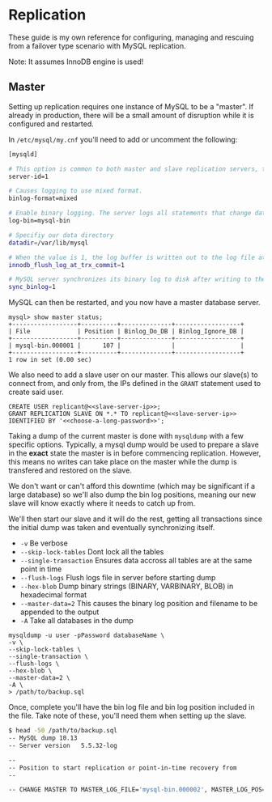# Replication

These guide is my own reference for configuring, managing and rescuing from a failover type scenario with MySQL replication.

Note: It assumes InnoDB engine is used!

## Master

Setting up replication requires one instance of MySQL to be a "master". If already in production, there will be a small amount of disruption while it is configured and restarted.

In `/etc/mysql/my.cnf` you'll need to add or uncomment the following:

```bash
[mysqld]

# This option is common to both master and slave replication servers, to identify themselves uniquely.
server-id=1

# Causes logging to use mixed format. 
binlog-format=mixed

# Enable binary logging. The server logs all statements that change data
log-bin=mysql-bin

# Specifiy our data directory
datadir=/var/lib/mysql

# When the value is 1, the log buffer is written out to the log file at each transaction commit
innodb_flush_log_at_trx_commit=1

# MySQL server synchronizes its binary log to disk after writing to the binary log
sync_binlog=1
```

MySQL can then be restarted, and you now have a master database server.

```
mysql> show master status;
+------------------+----------+--------------+------------------+
| File             | Position | Binlog_Do_DB | Binlog_Ignore_DB |
+------------------+----------+--------------+------------------+
| mysql-bin.000001 |      107 |              |                  |
+------------------+----------+--------------+------------------+
1 row in set (0.00 sec)
```

We also need to add a slave user on our master. This allows our slave(s) to connect from, and only from, the IPs defined in the `GRANT` statement used to create said user.

```
CREATE USER replicant@<<slave-server-ip>>;
GRANT REPLICATION SLAVE ON *.* TO replicant@<<slave-server-ip>> IDENTIFIED BY '<<choose-a-long-password>>';
```

Taking a dump of the current master is done with `mysqldump` with a few specific options. Typically, a mysql dump would be used to prepare a slave in the <b>exact</b> state the master is in before commencing replication. However, this means no writes can take place on the master while the dump is transfered and restored on the slave. 

We don't want or can't afford this downtime (which may be significant if a large database) so we'll also dump the bin log positions, meaning our new slave will know exactly where it needs to catch up from. 

We'll then start our slave and it will do the rest, getting all transactions since the initial dump was taken and eventually synchronizing itself. 

* `-v` Be verbose
* `--skip-lock-tables` Dont lock all the tables
* `--single-transaction` Ensures data accross all tables are at the same point in time
* `--flush-logs` Flush logs file in server before starting dump
* `--hex-blob` Dump binary strings (BINARY, VARBINARY, BLOB) in hexadecimal format
* `--master-data=2` This causes the binary log position and filename to be appended to the output
* `-A` Take all databases in the dump

```
mysqldump -u user -pPassword databaseName \
-v \
--skip-lock-tables \
--single-transaction \
--flush-logs \
--hex-blob \
--master-data=2 \
-A \
> /path/to/backup.sql
```

Once, complete you'll have the bin log file and bin log position included in the file. Take note of these, you'll need them when setting up the slave.

```bash
$ head -50 /path/to/backup.sql
-- MySQL dump 10.13
-- Server version	5.5.32-log

--
-- Position to start replication or point-in-time recovery from
--

-- CHANGE MASTER TO MASTER_LOG_FILE='mysql-bin.000002', MASTER_LOG_POS=107;

```